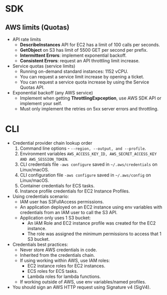 # SDK
## AWS limits (Quotas)
- API rate limits
	- **DescribeInstances** API for EC2 has a limit of 100 calls per seconds.
	- **GetObject** on S3 has limit of 5500 GET per second per prefix.
	- **Intermittent Errors**: implement exponential backoff.
	- **Consistent Errors**: request an API throttling limit increase.
- Service quotas (service limits)
	- Running on-demand standard instances: 1152 vCPU.
	- You can request a service limit increase by opening a ticket.
	- You can request a service quota increase by using the Service Quotas API.
- Exponential backoff (any AWS service)
	- Implement when getting **ThrottlingExpception**, use AWS SDK API or implement your self.
	- Must only implement the retries on 5xx server errors and throttling.
# CLI
- Credential provider chain lookup order
	1. Command line options - `--region, --output, and --profile`.
	2. Environment variables `AWS_ACCESS_KEY_ID, AWS_SECRET_ACCESS_KEY AND AWS_SESSION_TOKEN`.
	3. CLI credentials file `-aws configure` saved in `~/.aws/credentials` on Linux/macOS.
	4. CLI configuration file `-aws configure` saved in `~/.aws/config` on Linux/macOS.
	5. Container credentials for ECS tasks.
	6. Instance profile credentials for EC2 Instance Profiles.
- Using credentials scenario:
	- IAM user has S3FullAccess permissions.
	- An application deployed on an EC2 instance using env variables with credentials from an IAM user to call the S3 API.
	- Application only uses 1 S3 bucket:
		- An IAM Role and EC2 instance profile was created for the EC2 instance.
		- The role was assigned the minimum permissions to access that 1 S3 bucket.
- Credentials best practices:
	- Never store AWS credentials in code.
	- Inherited from the credentials chain.
	- If using working within AWS, use IAM roles:
		- EC2 instance roles for EC2 instances.
		- ECS roles for ECS tasks.
		- Lambda roles for lambda functions.
	- If working outside of AWS, use env variables/named profiles.
- You should sign an AWS HTTP request using Signature v4 (SigV4).